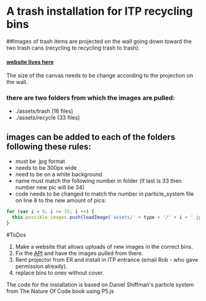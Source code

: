 # A trash installation for ITP recycling bins

##Images of trash items are projected on the wall going down toward the two trash cans (recycling to recycling trash to trash).
#### [website lives here](http://oryano.github.io/Trash_Intallation_ITP/)
The size of the canvas needs to be change according to the projection on the wall.


### there are two folders from which the images are pulled:
* ./assets/trash  (16 files)
* ./assets/recycle (33 files)

## images can be added to each of the folders following these rules:
* must be .jpg format
* needs to be 300px wide
* need to be on a white background
* name must match the following number in folder (if last is 33 then number new pic will be 34)
* code needs to be changed to match the number in particle_system file on line 8 to the new amount of pics:
```javascript
for (var i = 0; i <= 33; i ++) {
  this.possible_images.push(loadImage('assets/' + type + '/' + i + '.jpg'));
}
```
#ToDos
1. Make a website that allows uploads of new images in the correct bins.
2. Fix the [API](https://trash-it-oryano.c9users.io/) and have the images pulled from there.
3. Rent projector from ER and install in ITP entrance (email Rob - who gave permission already).
4. replace bins to ones without cover.


The code for the installation is based on Daniel Shiffman's particle system from The Nature Of Code book
using P5.js
